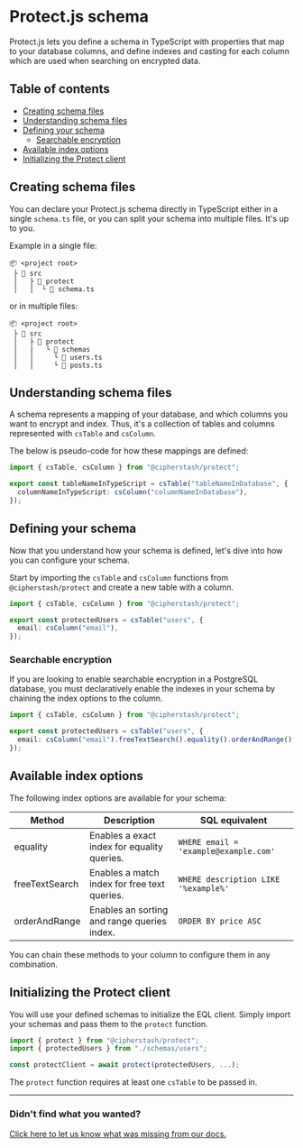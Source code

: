 # Protect.js schema

Protect.js lets you define a schema in TypeScript with properties that map to your database columns, and define indexes and casting for each column which are used when searching on encrypted data.

## Table of contents

- [Creating schema files](#creating-schema-files)
- [Understanding schema files](#understanding-schema-files)
- [Defining your schema](#defining-your-schema)
  - [Searchable encryption](#searchable-encryption)
- [Available index options](#available-index-options)
- [Initializing the Protect client](#initializing-the-protect-client)

## Creating schema files

You can declare your Protect.js schema directly in TypeScript either in a single `schema.ts` file, or you can split your schema into multiple files. It's up to you.

Example in a single file:

```
📦 <project root>
 ├ 📂 src
 │   ├ 📂 protect
 │   │  └ 📜 schema.ts
```

or in multiple files:

```
📦 <project root>
 ├ 📂 src
 │   ├ 📂 protect
 │   |   └ 📂 schemas
 │   │     └ 📜 users.ts
 │   │     └ 📜 posts.ts
```

## Understanding schema files

A schema represents a mapping of your database, and which columns you want to encrypt and index. Thus, it's a collection of tables and columns represented with `csTable` and `csColumn`.

The below is pseudo-code for how these mappings are defined:

```ts
import { csTable, csColumn } from "@cipherstash/protect";

export const tableNameInTypeScript = csTable("tableNameInDatabase", {
  columnNameInTypeScript: csColumn("columnNameInDatabase"),
});
```

## Defining your schema

Now that you understand how your schema is defined, let's dive into how you can configure your schema.

Start by importing the `csTable` and `csColumn` functions from `@cipherstash/protect` and create a new table with a column.

```ts
import { csTable, csColumn } from "@cipherstash/protect";

export const protectedUsers = csTable("users", {
  email: csColumn("email"),
});
```

### Searchable encryption

If you are looking to enable searchable encryption in a PostgreSQL database, you must declaratively enable the indexes in your schema by chaining the index options to the column.

```ts
import { csTable, csColumn } from "@cipherstash/protect";

export const protectedUsers = csTable("users", {
  email: csColumn("email").freeTextSearch().equality().orderAndRange(),
});
```

## Available index options

The following index options are available for your schema:

| **Method** | **Description** | **SQL equivalent** |
| ----------- | --------------- | ------------------ |
| equality   | Enables a exact index for equality queries. | `WHERE email = 'example@example.com'` |
| freeTextSearch   | Enables a match index for free text queries. | `WHERE description LIKE '%example%'` |
| orderAndRange   | Enables an sorting and range queries index. | `ORDER BY price ASC` |

You can chain these methods to your column to configure them in any combination.

## Initializing the Protect client

You will use your defined schemas to initialize the EQL client.
Simply import your schemas and pass them to the `protect` function.

```ts
import { protect } from "@cipherstash/protect";
import { protectedUsers } from "./schemas/users";

const protectClient = await protect(protectedUsers, ...);
```

The `protect` function requires at least one `csTable` to be passed in.

---

### Didn't find what you wanted?

[Click here to let us know what was missing from our docs.](https://github.com/cipherstash/protectjs/issues/new?template=docs-feedback.yml&title=[Docs:]%20Feedback%20on%schema.md)
